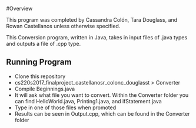 #Overview

This program was completed by Cassandra Col&#0243;n, Tara Douglass, and Rowan Castellanos unless otherwise specified.

This Conversion program, written in Java, takes in input files of .java types and outputs a file of .cpp type.


## Running Program

* Clone this repository
* cs220s2017_finalproject_castellanosr_colonc_douglasst > Converter
* Compile Beginnings.java
* It will ask what file you want to convert.  Within the Converter folder you can find HelloWorld.java, Printing1.java, and ifStatement.java
* Type in one of those files when promoted
* Results can be seen in Output.cpp, which can be found in the Converter folder
